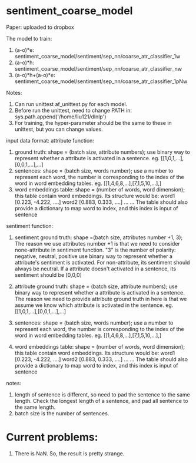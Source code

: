 # sentiment_coarse_model

Paper: uploaded to dropbox

The model to train:
1. (a-o)*e: sentiment_coarse_model/sentiment/sep_nn/coarse_atr_classifier_1w
2. (a-o)*h: sentiment_coarse_model/sentiment/sep_nn/coarse_atr_classifier_nw
3. (a-o)*h+(a-o)*e: sentiment_coarse_model/sentiment/sep_nn/coarse_atr_classifier_1pNw

Notes:
1. Can run unittest af_unittest.py for each model. 
2. Before run the unittest, need to change PATH in: sys.path.append('/home/liu121/dlnlp')
3. For training, the hyper-parameter should be the same to these in unittest, but you can change values.


input data format:
attribute function:
1. ground truth: shape = (batch size, attribute numbers); use binary way to represent whether a attribute is activated
in a sentence.
eg. [[1,0,1,...],[0,0,1,...],...]
2. sentences: shape = (batch size, words number); use a number to represent each word, the number is corresponding to
the index of the word in word embedding tables.
eg. [[1,4,6,8,...],[7,1,5,10,...],]
3. word embeddings table: shape = (number of words, word dimension); this table contain word embeddings.
Its structure would be:
word1 [0.223, -4.222, ....]
word2 [0.883, 0.333, ....]
... ...
The table should also provide a dictionary to map word to index, and this index is input of sentence

sentiment function:
1. sentiment ground truth: shape =(batch size, attributes number +1, 3); The reason we use attributes number +1 is that we need to
consider none-attribute in sentiment function. "3" is the number of polarity: negative, neutral, positive
use binary way to represent whether a attribute's sentiment is activated. For non-attribute, its sentiment should always be neutral.
If a attribute doesn't activated in a sentence, its sentiment should be [0,0,0]

2. attribute ground truth: shape = (batch size, attribute numbers); use binary way to represent whether a attribute is activated
in a sentence. The reason we need to provide attribute ground truth in here is that we assume we know which attribute is activated in the sentence.
eg. [[1,0,1,...],[0,0,1,...],...]

3. sentences: shape = (batch size, words number); use a number to represent each word, the number is corresponding to
the index of the word in word embedding tables.
eg. [[1,4,6,8,...],[7,1,5,10,...],]

4. word embeddings table: shape = (number of words, word dimension); this table contain word embeddings.
Its structure would be:
word1 [0.223, -4.222, ....]
word2 [0.883, 0.333, ....]
... ...
The table should also provide a dictionary to map word to index, and this index is input of sentence


notes:
1. length of sentence is different, so need to pad the sentence to the same length. Check the longest length of a sentence,
and pad all sentence to the same length.
2. batch size is the number of sentences.

# Current problems:
1. There is NaN. So, the result is pretty strange.